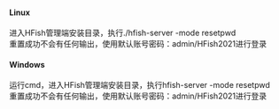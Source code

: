 #### Linux

进入HFish管理端安装目录，执行./hfish-server -mode resetpwd  
重置成功不会有任何输出，使用默认账号密码：admin/HFish2021进行登录  



#### Windows

运行cmd，进入HFish管理端安装目录，执行hfish-server -mode resetpwd  
重置成功不会有任何输出，使用默认账号密码：admin/HFish2021进行登录
